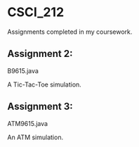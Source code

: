 # CSCI_212
Assignments completed in my coursework.

## Assignment 2:
B9615.java

A Tic-Tac-Toe simulation.

## Assignment 3:
ATM9615.java

An ATM simulation.
